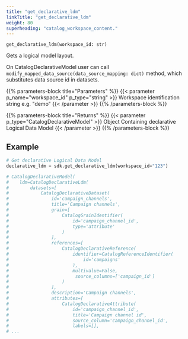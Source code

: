 ```yaml
---
title: "get_declarative_ldm"
linkTitle: "get_declarative_ldm"
weight: 80
superheading: "catalog_workspace_content."
---
```




``get_declarative_ldm(workspace_id: str)``

Gets a logical model layout.

On CatalogDeclarativeModel user can call ``modify_mapped_data_source(data_source_mapping: dict)`` method, which substitutes data source id in datasets.

{{% parameters-block  title="Parameters" %}}
{{< parameter p_name="workspace_id" p_type="string" >}}
Workspace identification string e.g. "demo"
{{< /parameter >}}
{{% /parameters-block %}}

{{% parameters-block title="Returns" %}}
{{< parameter p_type="CatalogDeclarativeModel" >}}
Object Containing declarative Logical Data Model
{{< /parameter >}}
{{% /parameters-block %}}

## Example

```Python
# Get declarative Logical Data Model
declarative_ldm = sdk.get_declarative_ldm(workspace_id="123")

# CatalogDeclarativeModel(
#    ldm=CatalogDeclarativeLdm(
#        datasets=[
#            CatalogDeclarativeDataset(
#                id='campaign_channels',
#                title='Campaign channels',
#                grain=[
#                    CatalogGrainIdentifier(
#                        id='campaign_channel_id',
#                        type='attribute'
#                    )
#                ],
#                references=[
#                    CatalogDeclarativeReference(
#                        identifier=CatalogReferenceIdentifier(
#                            id='campaigns'
#                        ),
#                        multivalue=False,
#                         source_columns=['campaign_id']
#                    )
#                ],
#                description='Campaign channels',
#                attributes=[
#                    CatalogDeclarativeAttribute(
#                        id='campaign_channel_id',
#                        title='Campaign channel id',
#                        source_column='campaign_channel_id',
#                        labels=[],
# ...
```
